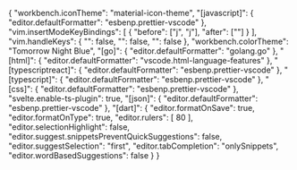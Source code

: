 {
  "workbench.iconTheme": "material-icon-theme",
  "[javascript]": {
    "editor.defaultFormatter": "esbenp.prettier-vscode"
  },
  "vim.insertModeKeyBindings": [
    {
      "before": ["j", "j"],
      "after": ["<Esc>"]
    }
  ],
  "vim.handleKeys": {
    "<C-c>": false,
    "<C-v>": false,
    "<C-x>": false
  },
  "workbench.colorTheme": "Tomorrow Night Blue",
  "[go]": {
    "editor.defaultFormatter": "golang.go"
  },
  "[html]": {
    "editor.defaultFormatter": "vscode.html-language-features"
  },
  "[typescriptreact]": {
    "editor.defaultFormatter": "esbenp.prettier-vscode"
  },
  "[typescript]": {
    "editor.defaultFormatter": "esbenp.prettier-vscode"
  },
  "[css]": {
    "editor.defaultFormatter": "esbenp.prettier-vscode"
  },
  "svelte.enable-ts-plugin": true,
  "[json]": {
    "editor.defaultFormatter": "esbenp.prettier-vscode"
  },
  "[dart]": {
    "editor.formatOnSave": true,
    "editor.formatOnType": true,
    "editor.rulers": [
      80
    ],
    "editor.selectionHighlight": false,
    "editor.suggest.snippetsPreventQuickSuggestions": false,
    "editor.suggestSelection": "first",
    "editor.tabCompletion": "onlySnippets",
    "editor.wordBasedSuggestions": false
  }
}

